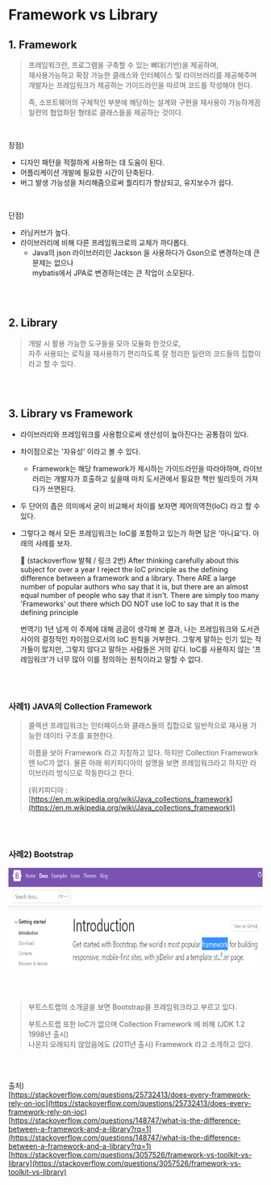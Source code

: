 # Framework vs Library

## 1. Framework

> 프레임워크란, 프로그램을 구축할 수 있는 뼈대(기반)을 제공하며,  
> 재사용가능하고 확장 가능한 클래스와 인터페이스 및 라이브러리를 제공해주며  
> 개발자는 프레임워크가 제공하는 가이드라인을 따르며 코드를 작성해야 한다.  
> 
>
> 즉, 소프트웨어의 구체적인 부분에 해당하는 설계와 구현을 재사용이 가능하게끔 일련의 협업화된 형태로 클래스들을 제공하는 것이다.

<br>

장점)
- 디자인 패턴을 적절하게 사용하는 데 도움이 된다.
- 어플리케이션 개발에 필요한 시간이 단축된다.
- 버그 발생 가능성을 처리해줌으로써 퀄리티가 향상되고, 유지보수가 쉽다.

<br>

단점)
- 러닝커브가 높다.
- 라이브러리에 비해 다른 프레임워크로의 교체가 까다롭다.
    - Java의 json 라이브러리인 Jackson 을 사용하다가 Gson으로 변경하는데 큰 문제는 없으나  
    mybatis에서 JPA로 변경하는데는 큰 작업이 소모된다.
    
<br><br>

## 2. Library
> 개발 시 활용 가능한 도구들을 모아 모듈화 한것으로,   
> 자주 사용되는 로직을 재사용하기 편리하도록 잘 정리한 일련의 코드들의 집합이라고 할 수 있다.

<br><br>

## 3. Library vs Framework

- 라이브러리와 프레임워크를 사용함으로써 생산성이 높아진다는 공통점이 있다.

- 차이점으로는 '자유성' 이라고 볼 수 있다.
    - Framework는 해당 framework가 제시하는 가이드라인을 따라야하며, 라이브러리는 개발자가 호출하고 싶을때 마치 도서관에서 필요한 책만 빌리듯이 가져다가 쓰면된다.

- 두 단어의 좁은 의미에서 굳이 비교해서 차이를 보자면 제어의역전(IoC) 라고 할 수 있다.
- 그렇다고 해서 모든 프레임워크는 IoC를 포함하고 있는가 하면 답은 '아니요'다. 
아래의 사례를 보자.


    📌 (stackoverflow 발췌 / 링크 2번) 
    After thinking carefully about this subject for over a year 
    I reject the IoC principle as the defining difference between a framework and a library.
    There ARE a large number of popular authors who say that it is, 
    but there are an almost equal number of people who say that it isn't.
    There are simply too many 'Frameworks' out there which DO NOT use IoC to say that it is the defining principle
    

    번역기)
    1년 넘게 이 주제에 대해 곰곰이 생각해 본 결과,
    나는 프레임워크와 도서관 사이의 결정적인 차이점으로서의 IoC 원칙을 거부한다.
    그렇게 말하는 인기 있는 작가들이 많지만, 그렇지 않다고 말하는 사람들은 거의 같다.
    IoC를 사용하지 않는 '프레임워크'가 너무 많아 이를 정의하는 원칙이라고 말할 수 없다.


<br><br>

### 사례1) JAVA의 Collection Framework

> 콜렉션 프레임워크는 인터페이스와 클래스들의 집합으로 일반적으로 재사용 가능한 데이터 구조를 표현한다.
> 
> 이름을 보아 Framework 라고 지칭하고 있다. 하지만 Collection Framework 엔 IoC가 없다.
> 물론 아래 위키피디아의 설명을 보면 프레임워크라고 하지만 라이브러리 방식으로 작동한다고 한다. 
>
> (위키피디아 : [https://en.m.wikipedia.org/wiki/Java_collections_framework](https://en.m.wikipedia.org/wiki/Java_collections_framework)) 

<br><br>

### 사례2) Bootstrap

<img src="https://github.com/ryunian/Study/blob/master/image/bootstrap.png?raw=true" width="800px" height="200px">

<br><br>

> 부트스트랩의 소개글을 보면 Bootstrap을 프레임워크라고 부르고 있다.  
>
> 부트스트랩 또한 IoC가 없으며 Collection Framework 에 비해 (JDK 1.2 1998년 출시)  
> 나온지 오래되지 않았음에도 (2011년 출시)  Framework 라고 소개하고 있다.


<br><br>

출처)  
[https://stackoverflow.com/questions/25732413/does-every-framework-rely-on-ioc](https://stackoverflow.com/questions/25732413/does-every-framework-rely-on-ioc)  
[https://stackoverflow.com/questions/148747/what-is-the-difference-between-a-framework-and-a-library?rq=1](https://stackoverflow.com/questions/148747/what-is-the-difference-between-a-framework-and-a-library?rq=1)  
[https://stackoverflow.com/questions/3057526/framework-vs-toolkit-vs-library](https://stackoverflow.com/questions/3057526/framework-vs-toolkit-vs-library)  
